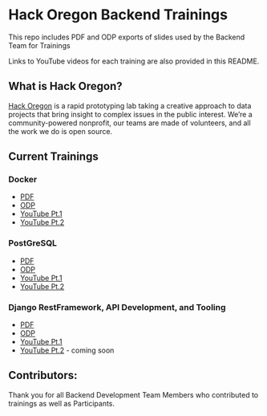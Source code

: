 # Hack Oregon Backend Trainings

This repo includes PDF and ODP exports of slides used by the Backend Team for Trainings

Links to YouTube videos for each training are also provided in this README.

## What is Hack Oregon?

[Hack Oregon](http://www.hackoregon.org/) is a rapid prototyping lab taking a creative approach to
data projects that bring insight to complex issues in the public
interest. We’re a community-powered nonprofit, our teams are made of
volunteers, and all the work we do is open source.

## Current Trainings

### Docker

* [PDF](docker/Docker%20Course%20Slides.pdf)
* [ODP](docker/Docker%20Course%20Slides.odp)
* [YouTube Pt.1](https://www.youtube.com/watch?v=vUhKkOdcD4g&t=1684s)
* [YouTube Pt.2](https://www.youtube.com/watch?v=vt2jk3Am-4s&t=1747s)

### PostGreSQL

* [PDF](postgres/PostgreSQL%20Course%20Slides.pdf)
* [ODP](postgres/PostgreSQL%20Course%20Slides.odp)
* [YouTube Pt.1](https://youtu.be/di8wUxu8DNc)
* [YouTube Pt.2](https://youtu.be/qMGbBDrrT54)

### Django RestFramework, API Development, and Tooling

* [PDF](django/Django%20Rest%20Framework%2C%20API%20Development%2C%20and%20Tooling.pdf)
* [ODP](django/Django%20Rest%20Framework%2C%20API%20Development%2C%20and%20Tooling.odp)
* [YouTube Pt.1](https://youtu.be/pHC6fPWXi0Q) 
* [YouTube Pt.2]() - coming soon

## Contributors:

Thank you for all Backend Development Team Members who contributed to trainings as well as Participants.
